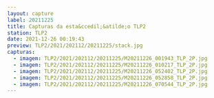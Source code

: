 ```yaml
---
layout: capture
label: 20211225
title: Capturas da esta&ccedil;&atilde;o TLP2
station: TLP2
date: 2021-12-26 00:19:43
preview: TLP2/2021/202112/20211225/stack.jpg
capturas:
  - imagem: TLP2/2021/202112/20211225/M20211226_001943_TLP_2P.jpg
  - imagem: TLP2/2021/202112/20211225/M20211226_010217_TLP_2P.jpg
  - imagem: TLP2/2021/202112/20211225/M20211226_052402_TLP_2P.jpg
  - imagem: TLP2/2021/202112/20211225/M20211226_052858_TLP_2P.jpg
  - imagem: TLP2/2021/202112/20211225/M20211226_070544_TLP_2P.jpg
---
```

